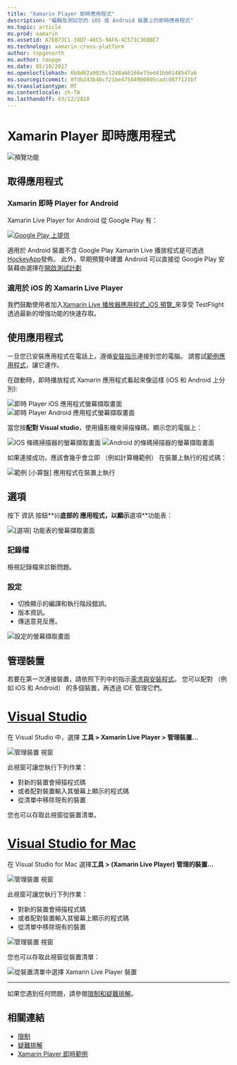 ```yaml
---
title: "Xamarin Player 即時應用程式"
description: "編輯及測試您的 iOS 或 Android 裝置上的即時應用程式"
ms.topic: article
ms.prod: xamarin
ms.assetid: A7EB73C1-38D7-46C5-9AF6-4C571C168BE7
ms.technology: xamarin-cross-platform
author: topgenorth
ms.author: toopge
ms.date: 05/10/2017
ms.openlocfilehash: 6b0d62a9026c1248a66166e75ed41bb0148547a6
ms.sourcegitcommit: 0fdb243b46cf21be47584900805cadcd077121bf
ms.translationtype: MT
ms.contentlocale: zh-TW
ms.lasthandoff: 03/12/2018
---
```

# <a name="xamarin-live-player-app"></a>Xamarin Player 即時應用程式

![預覽功能](~/media/shared/preview.png)

## <a name="get-the-app"></a>取得應用程式

### <a name="xamarin-live-player-for-android"></a>Xamarin 即時 Player for Android
Xamarin Live Player for Android 從 Google Play 有：

[ ![Google Play 上提供](images/google-play-badge.png)](https://play.google.com/store/apps/details?id=com.xamarin.live)

適用於 Android 裝置不含 Google Play Xamarin Live 播放程式是可透過[HockeyApp](https://aka.ms/xlp-hockeyapp)發佈。 此外，早期預覽中建置 Android 可以直接從 Google Play 安裝藉由選擇在[開啟測試計劃](https://play.google.com/apps/testing/com.xamarin.live)

### <a name="xamarin-live-player-for-ios"></a>適用於 iOS 的 Xamarin Live Player
我們鼓勵使用者加入[Xamarin Live 播放器應用程式_iOS 預覽_](https://aka.ms/liveplayeralpha)來享受 TestFlight 透過最新的增強功能的快速存取。



## <a name="using-the-app"></a>使用應用程式

一旦您已安裝應用程式在電話上，遵循[安裝指示](~/tools/live-player/install.md)連接到您的電腦。 請嘗試[範例應用程式](~/tools/live-player/samples.md)，讓它運作。

在啟動時，即時播放程式 Xamarin 應用程式看起來像這樣 (iOS 和 Android 上分別):

![即時 Player iOS 應用程式螢幕擷取畫面](player-images/app-iphone-sml.png) ![即時 Player Android 應用程式螢幕擷取畫面](player-images/app-android-sml.png)

當您按**配對 Visual studio**，使用攝影機來掃描條碼，顯示您的電腦上：

![IOS 條碼掃描器的螢幕擷取畫面](player-images/scan-iphone-sml.png) ![Android 的條碼掃描器的螢幕擷取畫面](player-images/scan-android-sml.png)

如果連接成功，應該會幾乎會立即 （例如計算機範例） 在裝置上執行的程式碼：

![範例 [小算盤] 應用程式在裝置上執行](player-images/basic-calculator-iphone-sml.png)

## <a name="options"></a>選項

按下 資訊 按鈕**(i)**底部的 應用程式，以顯示**選項**功能表：

![[選項] 功能表的螢幕擷取畫面](player-images/options.png)

### <a name="logs"></a>記錄檔

檢視記錄檔來診斷問題。

### <a name="settings"></a>設定

* 切換顯示的編譯和執行階段錯誤。
* 版本資訊。
* 傳送意見反應。

![設定的螢幕擷取畫面](player-images/settings.png)

## <a name="managing-devices"></a>管理裝置

若要在第一次連接裝置，請依照下列中的指示[需求與安裝程式](~/tools/live-player/install.md)。 您可以配對 （例如 iOS 和 Android） 的多個裝置，再透過 IDE 管理它們。

# <a name="visual-studiotabvswin"></a>[Visual Studio](#tab/vswin)

在 Visual Studio 中，選擇 **工具 > Xamarin Live Player > 管理裝置...**

![管理裝置 視窗](player-images/manage-tools-menu-vs.png)

此視窗可讓您執行下列作業：

- 對新的裝置會掃描程式碼
- 或者配對裝置輸入其螢幕上顯示的程式碼
- 從清單中移除現有的裝置

您也可以存取此視窗從裝置清單。

# <a name="visual-studio-for-mactabvsmac"></a>[Visual Studio for Mac](#tab/vsmac)

在 Visual Studio for Mac 選擇**工具 > (Xamarin Live Player) 管理的裝置...**

![管理裝置 視窗](player-images/manage-tools-menu.png)

此視窗可讓您執行下列作業：

- 對新的裝置會掃描程式碼
- 或者配對裝置輸入其螢幕上顯示的程式碼
- 從清單中移除現有的裝置

![管理裝置 視窗](player-images/manage.png)

您也可以存取此視窗從裝置清單：

![從裝置清單中選擇 Xamarin Live Player 裝置](player-images/manage-device-menu.png)

-----

如果您遇到任何問題，請參閱[限制和疑難排解](~/tools/live-player/troubleshooting.md)。


## <a name="related-links"></a>相關連結

- [限制](~/tools/live-player/limitations.md)
- [疑難排解](~/tools/live-player/troubleshooting.md)
- [Xamarin Player 即時範例](~/tools/livehttps://developer.xamarin.com/samples.md)

